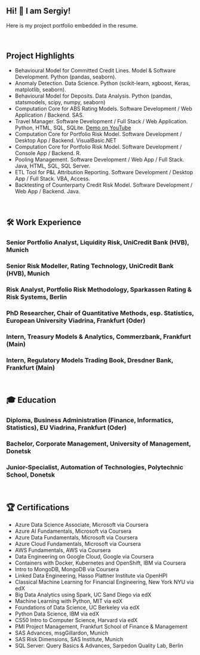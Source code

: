 ## Hi! 👋 I am Sergiy!
Here is my project portfolio embedded in the resume.

&nbsp; 
## Project Highlights
- Behavioural Model for Committed Credit Lines. Model & Software Development. Python (pandas, seaborn).
- Anomaly Detection. Data Science. Python (scikit-learn, xgboost, Keras, matplotlib, seaborn).
- Behavioural Model for Deposits. Data Analysis. Python (pandas, statsmodels, scipy, numpy, seaborn)
- Computation Core for ABS Rating Models. Software Development / Web Application / Backend. SAS.
- Travel Manager. Software Development / Full Stack / Web Application. Python, HTML, SQL, SQLite. [Demo on YouTube](https://www.youtube.com/watch?v=2uNq-8x65oU)
- Computation Core for Portfolio Risk Model. Software Development / Desktop App / Backend. VisualBasic.NET
- Computation Core for Portfolio Risk Model. Software Development / Console App / Backend. R.
- Pooling Management. Software Development / Web App / Full Stack. Java, HTML, SQL, SQL Server.
- ETL Tool for P&L Attribution Reporting. Software Development / Desktop App / Full Stack. VBA, Access.
- Backtesting of Counterparty Credit Risk Model. Software Development / Web App / Backend. Java.

&nbsp;  
## 🛠 Work Experience
### Senior Portfolio Analyst, Liquidity Risk, UniCredit Bank (HVB), Munich
### Senior Risk Modeller, Rating Technology, UniCredit Bank (HVB), Munich
### Risk Analyst, Portfolio Risk Methodology, Sparkassen Rating & Risk Systems, Berlin
### PhD Researcher, Chair of Quantitative Methods, esp. Statistics, European University Viadrina, Frankfurt (Oder)
### Intern, Treasury Models & Analytics, Commerzbank, Frankfurt (Main)
### Intern, Regulatory Models Trading Book, Dresdner Bank, Frankfurt (Main)

&nbsp;  
## 🎓 Education
### Diploma, Business Administration (Finance, Informatics, Statistics), EU Viadrina, Frankfurt (Oder)
### Bachelor, Corporate Management, University of Management, Donetsk
### Junior-Specialist, Automation of Technologies, Polytechnic School, Donetsk

&nbsp;
## 🏆 Certifications
- Azure Data Science Associate, Microsoft via Coursera
- Azure AI Fundamentals, Microsoft via Coursera
- Azure Data Fundamentals, Microsoft via Coursera
- Azure Cloud Fundamentals, Microsoft via Coursera
- AWS Fundamentals, AWS via Coursera
- Data Engineering on Google Cloud, Google via Coursera
- Containers with Docker, Kubernetes and OpenShift, IBM via Coursera
- Intro to MongoDB, MongoDB via Coursera
- Linked Data Engineering, Hasso Plattner Institute via OpenHPI
- Classical Machine Learning for Financial Engineering, New York NYU via edX
- Big Data Analytics using Spark, UC Sand Diego via edX
- Machine Learning with Python, MIT via edX
- Foundations of Data Science, UC Berkeley via edX
- Python Data Science, IBM via edX
- CS50 Intro to Computer Science, Harvard via edX
- PMI Project Management, Frankfurt School of Finance & Management
- SAS Advances, msgGillardon, Munich
- SAS Risk Dimensions, SAS Institute, Munich
- SQL Server: Query Basics & Advances, Sarpedon Quality Lab, Berlin

&nbsp;

<!--
**grey2018/grey2018** is a ✨ _special_ ✨ repository because its `README.md` (this file) appears on your GitHub profile.

Here are some ideas to get you started:

- 🔭 I’m currently working on ...
- 🌱 I’m currently learning ...
- 👯 I’m looking to collaborate on ...
- 🤔 I’m looking for help with ...
- 💬 Ask me about ...
- 📫 How to reach me: ...
- 😄 Pronouns: ...
- ⚡ Fun fact: ...

-->
